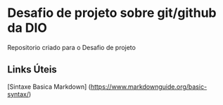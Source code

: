 # Desafio  de projeto sobre git/github da DIO

Repositorio criado para o Desafio de projeto

## Links Úteis

[Sintaxe Basica Markdown] (https://www.markdownguide.org/basic-syntax/)

